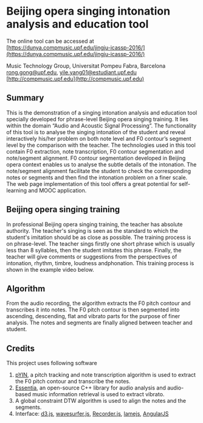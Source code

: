 # Beijing opera singing intonation analysis and education tool


The online tool can be accessed at [https://dunya.compmusic.upf.edu/jingju-icassp-2016/](https://dunya.compmusic.upf.edu/jingju-icassp-2016/)

Music Technology Group, Universitat Pompeu Fabra, Barcelona  
rong.gong@upf.edu, yile.yang01@estudiant.upf.edu  
[http://compmusic.upf.edu](http://compmusic.upf.edu)

## Summary

This is the demonstration of a singing intonation analysis 
and education tool specially developed for phrase-level Beijing 
opera singing training. It lies within the domain 
“Audio and Acoustic Signal Processing”. The functionality of 
this tool is to analyse the singing intonation of the student 
and reveal interactively his/her problem on both note level 
and F0 contour’s segment level by the comparison 
with the teacher. The technologies used in this tool 
contain F0 extraction, note transcription, F0 contour segmentation 
and note/segment alignment. F0 contour segmentation developed in 
Beijing opera context enables us to analyse the subtle details of 
the intonation. The note/segment alignment facilitate the student 
to check the corresponding notes or segments and then find the 
intonation problem on a finer scale. 
The web page implementation of this tool 
offers a great potential for self-learning and MOOC application.

## Beijing opera singing training

In professional Beijing opera singing training, the teacher has 
absolute authority. The teacher's singing is seen as the standard 
to which the student's imitation should be as close 
as possible. The training process is on phrase-level. The teacher 
sings firstly one short phrase which is usually less than 8 syllables, 
then the student imitates this phrase. Finally, the teacher will 
give comments or suggestions from the perspectives of intonation, 
rhythm, timbre, loudness andphonation. This training process 
is shown in the example video below.

## Algorithm

From the audio recording, the algorithm extracts 
the F0 pitch contour and transcribes it into notes. The F0 pitch 
contour is then segmented into ascending, descending, flat and vibrato
parts for the purpose of finer analysis. The notes and segments are 
finally aligned between teacher and student.

## Credits

This project uses following software

1. [pYIN](https://code.soundsoftware.ac.uk/projects/pyin), a pitch tracking and note transcription algorithm is used to extract the F0 pitch contour and transcribe the notes.
2. [Essentia](http://essentia.upf.edu/), an open-source C++ library for audio analysis and audio-based music information retrieval is used to extract vibrato.
3. A global constraint DTW algorithm is used to align the notes and the segments.
4. Interface: [d3.js](http://d3js.org/), [wavesurfer.js](http://wavesurfer-js.org/), [Recorder.js](https://github.com/mattdiamond/Recorderjs), [lamejs](https://github.com/zhuker/lamejs), [AngularJS](https://angularjs.org/)





